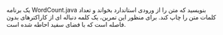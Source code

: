 یک برنامه WordCount.java بنویسید که متن را از ورودی استاندارد بخواند و تعداد کلمات متن را چاپ کند. برای منظور این تمرین، یک کلمه دنباله ای از کاراکترهای بدون فاصله است که با فضای سفید احاطه شده است.
